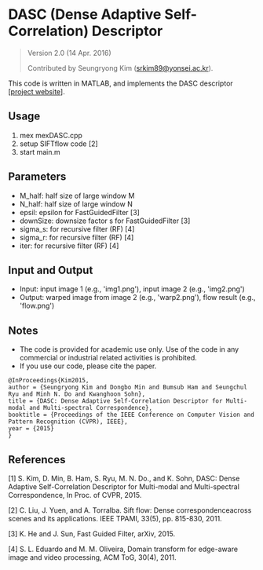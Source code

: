 # DASC (Dense Adaptive Self-Correlation) Descriptor

> Version 2.0 (14 Apr. 2016)
>
> Contributed by Seungryong Kim (srkim89@yonsei.ac.kr).

This code is written in MATLAB, and implements the DASC descriptor [[project website](https://seungryong.github.io/DASC/)]. 

## Usage ##
1) mex mexDASC.cpp
2) setup SIFTflow code [2]
3) start main.m

## Parameters ##
- M_half: half size of large window M
- N_half: half size of large window N 
- epsil: epsilon for FastGuidedFilter [3] 
- downSize: downsize factor s for FastGuidedFilter [3]
- sigma_s: for recursive filter (RF) [4]
- sigma_r: for recursive filter (RF) [4]
- iter: for recursive filter (RF) [4]

## Input and Output ##
- Input: input image 1                (e.g., 'img1.png'),
         input image 2                (e.g., 'img2.png')
- Output: warped image from image 2	(e.g., 'warp2.png'),
          flow result             	(e.g., 'flow.png')
  
## Notes ##

  - The code is provided for academic use only. Use of the code in any commercial or industrial related activities is prohibited. 
  - If you use our code, please cite the paper. 

```
@InProceedings{Kim2015,
author = {Seungryong Kim and Dongbo Min and Bumsub Ham and Seungchul Ryu and Minh N. Do and Kwanghoon Sohn},
title = {DASC: Dense Adaptive Self-Correlation Descriptor for Multi-modal and Multi-spectral Correspondence},
booktitle = {Proceedings of the IEEE Conference on Computer Vision and Pattern Recognition (CVPR), IEEE},
year = {2015}
}
```

## References ##

[1] S. Kim, D. Min, B. Ham, S. Ryu, M. N. Do., and K. Sohn, DASC: Dense Adaptive Self-Correlation Descriptor for Multi-modal and Multi-spectral Correspondence, In Proc. of CVPR, 2015.

[2] C. Liu, J. Yuen, and A. Torralba. Sift flow: Dense correspondenceacross scenes and its applications. IEEE TPAMI, 33(5), pp. 815-830, 2011.

[3] K. He and J. Sun, Fast Guided Filter, arXiv, 2015.

[4] S. L. Eduardo and M. M. Oliveira, Domain transform for edge-aware image and video processing, ACM ToG, 30(4), 2011.

